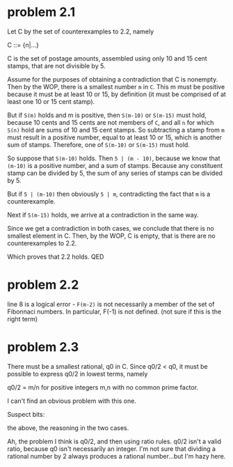 # problem 2.1

Let C by the set of counterexamples to 2.2, namely

C ::= {n|...}

C is the set of postage amounts, assembled using only 10 and 15 cent stamps, that are not divisible by 5.

Assume for the purposes of obtaining a contradiction that C is nonempty. Then by the WOP, there is a smallest number `m` in `C`. This m must be positive because it must be at least 10 or 15, by definition (it must be comprised of at least one 10 or 15 cent stamp).

But if `S(m)` holds and m is positive, then `S(m-10)` or `S(m-15)` must hold, because 10 cents and 15 cents are not members of `C`, and all `n` for which `S(n)` hold are sums of 10 and 15 cent stamps. So subtracting a stamp from `m` must result in a positive number, equal to at least 10 or 15, which is another sum of stamps. Therefore, one of `S(m-10)` or `S(m-15)` must hold.

So suppose that `S(m-10)` holds. Then `5 | (m - 10)`, because we know that `(m-10)` is a positive number, and a sum of stamps. Because any constituent stamp can be divided by 5, the sum of any series of stamps can be divided by 5.

But if `5 | (m-10)` then obviously `5 | m`, contradicting the fact that `m` is a counterexample.

Next if `S(m-15)` holds, we arrive at a contradiction in the same way.

Since we get a contradiction in both cases, we conclude that there is no smallest element in C. Then, by the WOP, C is empty, that is there are no counterexamples to 2.2.

Which proves that 2.2 holds. QED

# problem 2.2

line 8 is a logical error - `F(m-2)` is not necessarily a member of the set of Fibonnaci numbers. In particular, F(-1) is not defined. (not sure if this is the right term)

# problem 2.3

There must be a smallest rational, q0 in C. Since q0/2 < q0, it must be possible to express q0/2 in lowest terms, namely

q0/2 = m/n for positive integers m,n with no common prime factor.

I can't find an obvious problem with this one.

Suspect bits:

the above, the reasoning in the two cases.

Ah, the problem I think is q0/2, and then using ratio rules. q0/2 isn't a valid ratio, because q0 isn't necessarily an integer. I'm not sure that dividing a rational number by 2 always produces a rational number...but I'm hazy here.
